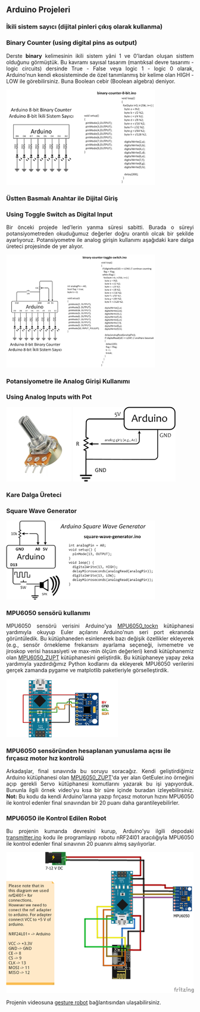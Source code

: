 ## Arduino Projeleri
### İkili sistem sayıcı (dijital pinleri çıkış olarak kullanma)
### Binary Counter (using digital pins as output)

<p align="justify">Derste <b>binary</b> kelimesinin ikili sistem yâni 1 ve 0'lardan oluşan sisttem olduğunu görmüştük. Bu kavramı sayısal tasarım (mantıksal devre tasarımı - logic circuits) dersinde True - False veya logic 1 - logic 0 olarak, Arduino'nun kendi ekosisteminde de özel tanımlanmış bir kelime olan HIGH - LOW ile görebilirsiniz. Buna Boolean cebir (Boolean algebra) deniyor.</p>

<img src="image/binary counter 8 bit.png" alt="Arduino binary counter circuit." width=400 height=auto>

<h3>Üstten Basmalı Anahtar ile Dijital Giriş</h3>
<h3>Using Toggle Switch as Digital Input</h3>

<p align="justify">Bir önceki projede led'lerin yanma süresi sabitti. Burada o süreyi potansiyometreden okuduğumuz değerler doğru orantılı olcak bir şekilde ayarlıyoruz. Potansiyometre ile analog girişin kullanımı aşağıdaki kare dalga üreteci projesinde de yer alıyor.</p>

<img src="image/binary counter toggle switch.png" alt="Arduino binary counter circuit with toggle switch input." width=400 height=auto>

<h3>Potansiyometre ile Analog Girişi Kullanımı</h3>
<h3>Using Analog Inputs with Pot</h3>

<img src="image/pot.jpg" alt="Potansiyometre" width=auto height=200>
<img src="image/potansiyometre bağlantılar.jpg" alt="Reading pot data into Arduino via ADC." width=auto height=200>

<h3>Kare Dalga Üreteci</h3>
<h3>Square Wave Generator</h3>

<img src="image/square wave generator.png" alt="Sqare wave generator with Arduino." width=400 height=auto>

<h3>MPU6050 sensörü kullanımı</h3>

<p align="justify">MPU6050 sensörü verisini Arduino'ya <a href="https://github.com/tockn/MPU6050_tockn" target="_blank">MPU6050_tockn</a> kütüphanesi yardımıyla okuyup Euler açılarını Arduino'nun seri port ekranında görüntüledik. Bu kütüphaneden esinlenerek bazı değişik özellikler ekleyerek (e.g., sensör örnekleme frekansını ayarlama seçeneği, ivmemetre ve jiroskop verisi hassasiyeti ve max-min ölçüm değerleri) kendi kütüphanemiz olan <a href="https://github.com/mtahakoroglu/MPU6050_ZUPT" target="_blank">MPU6050_ZUPT</a> kütüphanesini geliştirdik. Bu kütüphaneye yapay zeka yardımıyla yazdırdığımız Python kodlarını da ekleyerek MPU6050 verilerini gerçek zamanda pygame ve matplotlib paketleriyle görselleştirdik.</p>

<img src="image/arduino_mpu6050_electronoobs.png" alt="MPU6050 - Arduino connections" width=300 height=auto>

<h3>MPU6050 sensöründen hesaplanan yunuslama açısı ile fırçasız motor hız kontrolü</h3>

<p align="justify">Arkadaşlar, final sınavında bu soruyu soracağız. Kendi geliştirdiğimiz Arduino kütüphanesi olan <a href="https://github.com/mtahakoroglu/MPU6050_ZUPT" target="_blank">MPU6050_ZUPT</a>'da yer alan GetEuler.ino örneğini açıp gerekli Servo kütüphanesi komutlarını yazarak bu işi yapıyorduk. Bununla ilgili örnek video'yu kısa bir süre içinde buradan izleyebilirsiniz. <b>Not:</b> Bu kodu da kendi Arduino'larına yazıp fırçasız motorun hızını MPU6050 ile kontrol edenler final sınavından bir 20 puanı daha garantileyebilirler.</p>

### MPU6050 ile Kontrol Edilen Robot

<p align="justify">Bu projenin kumanda devresini kurup, Arduino'yu ilgili depodaki <a href="https://github.com/mtahakoroglu/gumushane-eem-216/blob/main/project/gesture-robot/transmitter/transmitter.ino">transmitter.ino</a> kodu ile programlayıp robotu nRF24l01 aracılığıyla MPU6050 ile kontrol edenler final sınavının 20 puanını almış sayılıyorlar.</p>

<img src="project/gesture-robot/transmitter/GestureControlledCar_Transmitter.png" alt="Transmitter connection of gesture control RC car project" width=%100 height="auto">

Projenin videosuna <a href="https://www.youtube.com/watch?v=fec-XFwayz8&list=PLMoe16OQDeeCD2FydKfOrbsncrZ93XZBb&index=2">gesture robot</a> bağlantısından ulaşabilirsiniz.